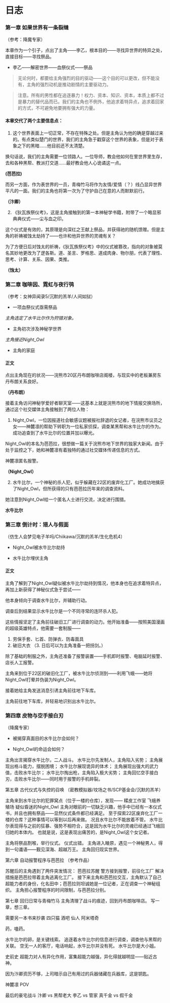 # 日志

### 第一章 如果世界有一条裂缝

（参考：降魔专家）

本章作为一个引子，点出了主角——李乙，根本目的——寻找异世界的特异之处，直接目标——寻找祭品。

* 李乙——解密世界——血祭仪式——祭品

> 无论何时，都要给主角强烈的目的驱动——这个目的可以更改，但不能没有，主角的强烈动机是推动剧情的主要驱动力。

> 注意。所有的男性都在追逐暴力！权力、资本、知识、资本，本质上都不过是暴力的替代品而已。我们的主角也不例外，他追求着特异点，追求着回家的方式，不可避免地要拥有强大的力量。

#### 本章交代了两个主要信息点：

1. 这个世界表面上一切正常，不存在特殊之处。但是主角认为他的确是穿越过来的。有点类似楚门的世界，我们的主角急于戳穿这个世界的表象，但是对于表象之下的黑暗……他目前还不太清楚。

换句话说，我们的主角需要一位领路人。一位导师，教会他如何在里世界里生存，去和各种黑帮、教派打交道……最好教会他人心诡谲这一点。

**(芭芭拉)**

而另一方面，作为表世界的一员，青梅竹马将作为友情/爱情（？）线凸显异世界平凡的一面。我们的主角也将第一次为了守护自己在意的人而默默前行。

**（汴卿）**

2. 《狄瓦族祭仪考》，这是主角接触到的第一本神秘学书籍，附带了一个略显邪典典仪式——尘与血之印。

这个仪式是有效的，其原理是向深红之王献上祭品，并获得祂的随机馈赠。但是主角的祈祷被蚀太劫持了——也许和他异世界的灵魂有关？

为了方便日后对蚀太的祈祷，《狄瓦族祭仪考》中的仪式被篡改，指向的对象被莫名其妙地更改为了逻各斯。道、圣言、罗格思、道成肉身、物尔朋，代表了理性、思考、计算、关系、因果、类推。

**（蚀太）**



### 第二章 咖啡因、霓虹与夜行鸮

（参考：女神异闻录5/沉默的羔羊/人间如狱）

* 一项血祭仪式亟需祭品

*主角选定了水牛比尔作为狩猎对象。*

* 主角初次涉及神秘学世界

*主角接近Night_Owl*

* 主角的家庭

#### 正文

点出主角现在的状况——浣熊市20区丹布朗咖啡店阁楼，与现实中的老板兼房东丹布朗关系良好。

**（丹布朗）**

接着主角访问神秘学爱好者聊天室——这基本上就是浣熊市的地下情报交换场所，通过这个社交媒体主角接触到了两位人物：

1. Night_Owl，一位因报道社会敏感议题被报社辞退的女记者，在浣熊市议员之女——神麓凛的帮助下转职为一位私家侦探，调查某黑帮和水牛比尔的作为。成功追查到了水牛比尔的位置并加以曝光。

Night_Owl的本名为芭芭拉，很想做一篇关于浣熊市地下世界的独家大新闻。由于处于监控之下，她和神麓凛有着独特的通过社交媒体传递信息的方式。

神麓凛匿名报警。

**（Night_Owl）**

2. 水牛比尔，一个神秘的杀人犯，似乎躲藏在22区的废弃化工厂。她成功地擒获了Night_Owl，但所获得的只有芭芭拉历年来的调查资料。

她注意到Night_Owl给一个匿名人士进行交流，决定进行围猎。

**水牛比尔**


### 第三章 倒计时：猎人与假面

（仿生人会梦见电子羊吗/Chiikawa/沉默的羔羊/生化危机4）

* Night_Owl被水牛比尔劫持

* 水牛比尔埋伏主角

#### 正文

主角了解到了Night_Owl疑似被水牛比尔劫持到情况，他本身也在追求着特异点，再加上新获得了神秘仪式急于尝试——

他本身倾向于调查水牛比尔，并辅助行动。

调查后到结果显示水牛比尔是一个不同寻常的连环杀人犯。

这些情报坚定了主角前往破旧工厂进行调查的动力。他开始准备——按照美国漫画的超级英雄特点，他需要一套制服——

1. 劳保手套、匕首、防弹衣、防毒面具
2. 破旧大衣
（3. 日后可以为主角准备一把拐剑。）

除了基础的制服之外，主角还准备了报警装置——手机即时报警、电脑延时报警、店长人工报警。

主角来到位于22区的破旧化工厂，被水牛比尔侦测到——利用飞蛾——她将Night_Owl打晕并伪装为Night_Owl。

接着她给主角发送消息引诱主角前往地下车库。

主角前往地下车库，并轻易地识别出水牛比尔。


### 第四章 皮物与空手接白刃

（降魔专家）

* 被揭穿真面目的水牛比尔会如何？

* Night_Owl的命运会如何？

主角出言揭穿水牛比尔，二人战斗。
水牛比尔先发制人，主角陷入劣势；
主角展现出格斗能力，摆脱困境；
水牛比尔展现诡异的体术；
主角展现出强大的武力值，击败水牛比尔；
水牛比尔掏出枪，主角陷入极大劣势；
主角回忆空手接白刃，击败水牛比尔——同时用于报警的手机碎裂。

第五章 古代仪式与失控的召唤
（密教模拟器/坟场之书/SCP基金会/沉默的羔羊）

主角来到水牛比尔的犯罪窝点（位于一楼的仓库），发现——
糅皮工作室
飞蛾养殖场
疑似昏迷的Night_Owl
主角对眼前的一切缺乏兴趣，他手中已经有一本仪式书，并且也拥有祭品——显然仪式条件都已经满足。
至于探索22区废弃化工厂一楼的仓库？这种事情可以等到以后再来做。
况且水牛比尔不能放着不管。
水牛比尔表现得与之前的狂暴、强势不相符合，这是因为水牛比尔的灵魂已经通过飞蛾回归她的本体内。
也就是说，这是表现出痛苦的，是Night_Owl这个女记者。

主角将祭品割喉，举行仪式。
仪式出错。
主角进入睖原，遇见一个神秘男人，得到一句谶语——觐见深海、超越万王。
主角回归现实世界。

第六章 自动报警程序与芭芭拉
（参考作品）

苏醒后的主角遇到了两件突发情况：
芭芭拉苏醒
警方接到报警，前往化工厂
解决措施是芭芭拉带着主角逃离化工厂。
接下来主角和芭芭拉交互，主角默认了自己超能力者的身份，化名田中；芭芭拉则坦诚她是一位记者，正在调查一个神秘组织。
主角担心报警程序的时间限制，与芭芭拉分别。

第七章 回归日常与青梅竹马
主角清理了战斗的痕迹，回到丹布朗咖啡店。
写一章，想三章。


需要另一本书来抄袭
四只猫 酒吧
仙人
阿米塔奇

药，嗑药。














水牛比尔的卵，是关键线索。
追逐着水牛比尔的信息进行调查，调查他与黑帮的关联。
空无一人的客厅，电话响起，水牛比尔并没有死。
水牛比尔是大小姐。

史前史
超能力对人有异化作用，富集超能力越强，异化得就越明显——贴近古神。



因为汴卿资历不够，上司暗示自己有用过的兵器储藏在兵器库，这是钥匙。

神麓凛 POV

最后的豪宅战斗
汴卿 vs 黑帮老大
李乙 vs 管家
真千金 vs 假千金












